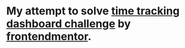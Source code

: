 # My attempt to solve [time tracking dashboard challenge](https://www.frontendmentor.io/challenges/time-tracking-dashboard-UIQ7167Jw/hub/time-tracking-dashboard-JtKUnOaGw) by [frontendmentor](http://example.com/).